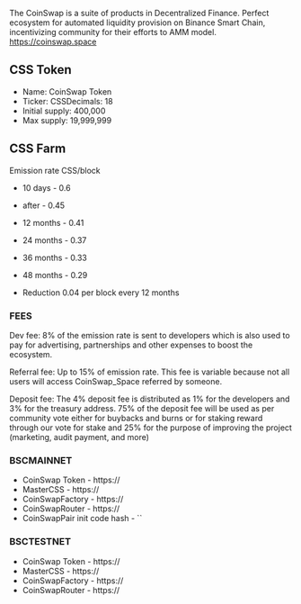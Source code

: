 The CoinSwap is a suite of products in Decentralized Finance. Perfect ecosystem for automated liquidity provision on Binance Smart Chain, incentivizing community for their efforts to AMM model.
https://coinswap.space

## CSS Token 
- Name: CoinSwap Token
- Ticker: CSSDecimals: 18
- Initial supply: 400,000
- Max supply: 19,999,999

## CSS Farm
Emission rate CSS/block
- 10 days - 0.6
- after - 0.45
- 12 months - 0.41
- 24 months - 0.37
- 36 months - 0.33
- 48 months - 0.29

- Reduction 0.04 per block every 12 months

### FEES
Dev fee: 8% of the emission rate is sent to developers which is also used to pay for advertising, partnerships and other expenses to boost the ecosystem. 

Referral fee: Up to 15% of emission rate. This fee is variable because not all users will access CoinSwap_Space referred by someone.

Deposit fee: The 4% deposit fee is distributed as 1% for the developers and 3% for the treasury address.
75% of the deposit fee will be used as per community vote either for buybacks and burns or for staking reward through our vote for stake and 25% for the purpose of improving the project (marketing, audit payment, and more)

### BSCMAINNET
- CoinSwap Token - https://
- MasterCSS - https://
- CoinSwapFactory - https://
- CoinSwapRouter - https://
- CoinSwapPair init code hash - ``

### BSCTESTNET
- CoinSwap Token - https://
- MasterCSS - https://
- CoinSwapFactory - https://
- CoinSwapRouter - https://